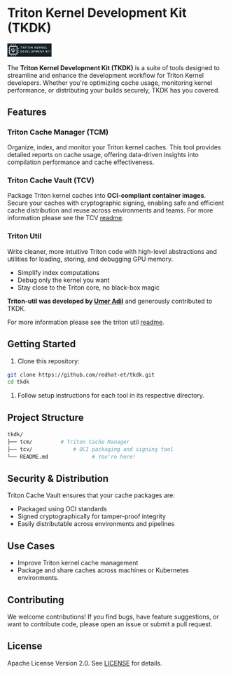 # Triton Kernel Development Kit (TKDK)

<img src="logo/TKDK-logo.png" alt="TKDK" width="20%" height="auto">

The **Triton Kernel Development Kit (TKDK)** is a suite of tools
designed to streamline and enhance the development workflow for
Triton Kernel developers. Whether you're optimizing cache usage,
monitoring kernel performance, or distributing your builds
securely, TKDK has you covered.

## Features

### Triton Cache Manager (TCM)

Organize, index, and monitor your Triton kernel caches. This tool
provides detailed reports on cache usage, offering data-driven
insights into compilation performance and cache effectiveness.

### Triton Cache Vault (TCV)

Package Triton kernel caches into **OCI-compliant container images**.
Secure your caches with cryptographic signing, enabling safe and
efficient cache distribution and reuse across environments and teams.
For more information please see the TCV [readme](./tcv/README.md).

### Triton Util

Write cleaner, more intuitive Triton code with high-level abstractions
and utilities for loading, storing, and debugging GPU memory.

- Simplify index computations
- Debug only the kernel you want
- Stay close to the Triton core, no black-box magic

**Triton-util was developed by [Umer Adil](mailto:umer.hayat.adil@gmail.com)**
and generously contributed to TKDK.

For more information please see the triton util [readme](./triton_util/README.md).

## Getting Started

1. Clone this repository:

 ```bash
 git clone https://github.com/redhat-et/tkdk.git
 cd tkdk
 ```

1. Follow setup instructions for each tool in its respective directory.

## Project Structure

```bash
tkdk/
├── tcm/         # Triton Cache Manager
├── tcv/             # OCI packaging and signing tool
└── README.md              # You're here!
```

## Security & Distribution

Triton Cache Vault ensures that your cache packages are:

- Packaged using OCI standards
- Signed cryptographically for tamper-proof integrity
- Easily distributable across environments and pipelines

## Use Cases

- Improve Triton kernel cache management
- Package and share caches across machines or Kubernetes environments.

## Contributing

We welcome contributions! If you find bugs, have feature
suggestions, or want to contribute code, please open an
issue or submit a pull request.

## License

Apache License Version 2.0. See [LICENSE](./LICENSE) for details.
